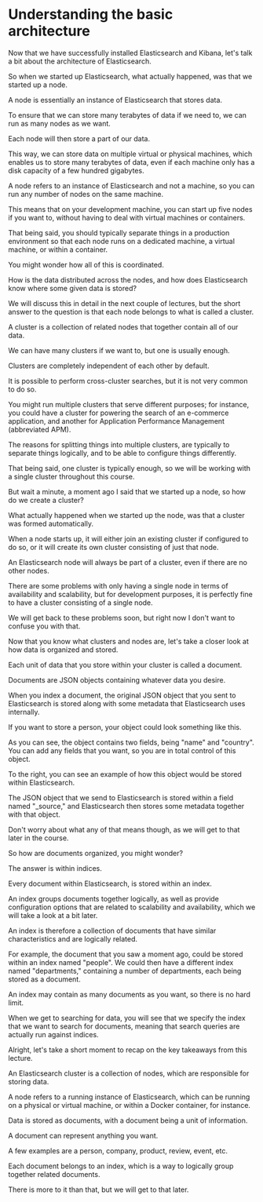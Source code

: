 # Understanding the basic architecture

Now that we have successfully installed Elasticsearch and Kibana, let's talk a bit about the architecture of Elasticsearch.

So when we started up Elasticsearch, what actually happened, was that we started up a node.

A node is essentially an instance of Elasticsearch that stores data.

To ensure that we can store many terabytes of data if we need to, we can run as many nodes as we want.

Each node will then store a part of our data.

This way, we can store data on multiple virtual or physical machines, which enables us to store many terabytes of data, even if each machine only has a disk capacity of a few hundred gigabytes.

A node refers to an instance of Elasticsearch and not a machine, so you can run any number of nodes on the same machine.

This means that on your development machine, you can start up five nodes if you want to, without having to deal with virtual machines or containers.

That being said, you should typically separate things in a production environment so that each node runs on a dedicated machine, a virtual machine, or within a container.

You might wonder how all of this is coordinated.

How is the data distributed across the nodes, and how does Elasticsearch know where some given data is stored?

We will discuss this in detail in the next couple of lectures, but the short answer to the question is that each node belongs to what is called a cluster.

A cluster is a collection of related nodes that together contain all of our data.

We can have many clusters if we want to, but one is usually enough.

Clusters are completely independent of each other by default.

It is possible to perform cross-cluster searches, but it is not very common to do so.

You might run multiple clusters that serve different purposes; for instance, you could have a cluster for powering the search of an e-commerce application, and another for Application Performance Management (abbreviated APM).

The reasons for splitting things into multiple clusters, are typically to separate things logically, and to be able to configure things differently.

That being said, one cluster is typically enough, so we will be working with a single cluster throughout this course.

But wait a minute, a moment ago I said that we started up a node, so how do we create a cluster?

What actually happened when we started up the node, was that a cluster was formed automatically.

When a node starts up, it will either join an existing cluster if configured to do so, or it will create its own cluster consisting of just that node.

An Elasticsearch node will always be part of a cluster, even if there are no other nodes.

There are some problems with only having a single node in terms of availability and scalability, but for development purposes, it is perfectly fine to have a cluster consisting of a single node.

We will get back to these problems soon, but right now I don't want to confuse you with that.

Now that you know what clusters and nodes are, let's take a closer look at how data is organized and stored.

Each unit of data that you store within your cluster is called a document.

Documents are JSON objects containing whatever data you desire.

When you index a document, the original JSON object that you sent to Elasticsearch is stored along with some metadata that Elasticsearch uses internally.

If you want to store a person, your object could look something like this.

As you can see, the object contains two fields, being "name" and "country". You can add any fields that you want, so you are in total control of this object.

To the right, you can see an example of how this object would be stored within Elasticsearch.

The JSON object that we send to Elasticsearch is stored within a field named "_source," and Elasticsearch then stores some metadata together with that object.

Don't worry about what any of that means though, as we will get to that later in the course.

So how are documents organized, you might wonder?

The answer is within indices.

Every document within Elasticsearch, is stored within an index.

An index groups documents together logically, as well as provide configuration options that are related to scalability and availability, which we will take a look at a bit later.

An index is therefore a collection of documents that have similar characteristics and are logically related.

For example, the document that you saw a moment ago, could be stored within an index named "people". We could then have a different index named "departments," containing a number of departments, each being stored as a document.

An index may contain as many documents as you want, so there is no hard limit.

When we get to searching for data, you will see that we specify the index that we want to search for documents, meaning that search queries are actually run against indices.

Alright, let's take a short moment to recap on the key takeaways from this lecture.

An Elasticsearch cluster is a collection of nodes, which are responsible for storing data.

A node refers to a running instance of Elasticsearch, which can be running on a physical or virtual machine, or within a Docker container, for instance.

Data is stored as documents, with a document being a unit of information.

A document can represent anything you want.

A few examples are a person, company, product, review, event, etc.

Each document belongs to an index, which is a way to logically group together related documents.

There is more to it than that, but we will get to that later.

